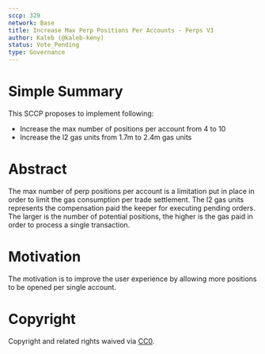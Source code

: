 ```yaml
---
sccp: 329
network: Base
title: Increase Max Perp Positions Per Accounts - Perps V3
author: Kaleb (@kaleb-keny)
status: Vote_Pending
type: Governance
---
```


# Simple Summary

This SCCP proposes to implement following:
- Increase the max number of positions per account from 4 to 10
- Increase the l2 gas units from 1.7m to 2.4m gas units

# Abstract

The max number of perp positions per account is a limitation put in place in order to limit the gas consumption per trade settlement.
The l2 gas units represents the compensation paid the keeper for executing pending orders. The larger is the number of potential positions, the higher is the gas paid in order to process a single transaction.

# Motivation

The motivation is to improve the user experience by allowing more positions to be opened per single account.

# Copyright

Copyright and related rights waived via [CC0](https://creativecommons.org/publicdomain/zero/1.0/).


